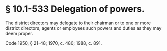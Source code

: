 # § 10.1-533 Delegation of powers.

<p>The district directors may delegate to their chairman or to one or more district directors, agents or employees such powers and duties as they may deem proper.</p><p>Code 1950, § 21-48; 1970, c. 480; 1988, c. 891.</p>